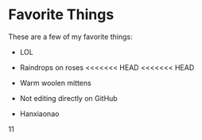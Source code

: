 # Favorite Things

These are a few of my favorite things:

- LOL
- Raindrops on roses
<<<<<<< HEAD
<<<<<<< HEAD

- Warm woolen mittens
- Not editing directly on GitHub
- Hanxiaonao

11
